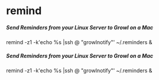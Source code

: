 # remind

##### Send Reminders from your Linux Server to Growl on a Mac

   remind  -z1 -k'echo %s |ssh <user>@<host> "growlnotify"' ~/.reminders &

##### Send Reminders from your Linux Server to Growl on a Mac

   remind  -z1 -k'echo %s |ssh <user>@<host> "growlnotify"' ~/.reminders &
